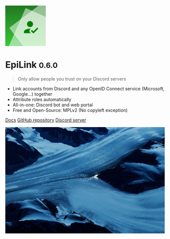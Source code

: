 ![logo](logo.svg)

# EpiLink <small>0.6.0</small>

> Only allow people you trust on your Discord servers

- Link accounts from Discord and any OpenID Connect service (Microsoft, Google...) together
- Attribute roles automatically
- All-in-one: Discord bot and web portal
- Free and Open-Source: MPLv2 (No copyleft exception)

[Docs](#epilink) [GitHub repository](https://github.com/EpiLink/EpiLink) [Discord server](https://discord.gg/CpHmSUt)

![](bg.jpg)